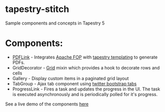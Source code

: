 tapestry-stitch
===============

Sample components and concepts in Tapestry 5

Components:
===========
*   [PDFLink](https://github.com/uklance/tapestry-stitch/wiki/PDFLink) - Integrates [Apache FOP](http://xmlgraphics.apache.org/fop) with [tapestry templating](http://tapestry.apache.org/component-templates.html) to generate PDFs.
*   GridDecorator - [Grid](http://tapestry.apache.org/current/apidocs/org/apache/tapestry5/corelib/components/Grid.html) mixin which provides a hook to decorate rows and cells
*   Gallery - Display custom items in a paginated grid layout
*   TabGroup - Ajax tab component using [twitter bootstrap tabs](http://twitter.github.com/bootstrap/javascript.html#tabs)
*   ProgressLink - Fires a task and updates the progress in the UI. The task is executed asynchronously and is periodically polled for it's progress.

See a live demo of the components [here](http://tapestry-stitch.uklance.cloudbees.net)
